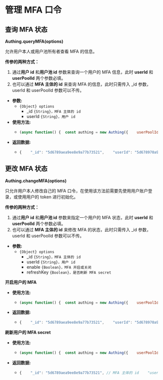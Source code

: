 # 管理 MFA 口令

## 查询 MFA 状态

**Authing.queryMFA\(options\)**

允许用户本人或用户池所有者查看 MFA 的信息。

**传参的两种方式：**

1. 通过**用户 id** 和**用户池 id** 参数来查询一个用户的 MFA 信息，此时 **userId** 和 **userPoolId** 两个参数必填。
2. 也可以通过 **MFA 主体的 id** 来查询 MFA 的信息，此时只需传入 \_id 参数，userId 和 userPoolId 参数可以不传。

* **参数:**
  * `{Object} options`
    * \_id `{String}，MFA 主体的 id`
    * userId `{String}，用户 id`
* **使用方法:**
  * ```javascript
    (async function() {  const authing = new Authing({    userPoolId: 'your_userpool_id'  });  try {    const login = await authing.login({      email: 'test@test.com',      password: '123456'    })    await authing.queryMFA({      userId: '用户 id',    })  } catch (err) {   console.log(err)  }})();
    ```
* **返回数据:**
  * ```javascript
    {    "_id": "5d6789aea9ee8e9a77b73521",    "userId": "5d678970a9ee8e8f75b7350f",    "userPoolId": "5cbd6716aaaa70cb9a58d86f",    "shareKey": "NRMFAWTPMZ5FOQZWKNJFS5BXOZXGOV3Z",    "enable": true}
    ```

## 更改 MFA 状态

**Authing.changeMFA\(options\)**

只允许用户本人修改自己的 MFA 口令，在使用该方法前需要先使用用户账户登录，或使用用户的 token 进行初始化。

**传参的两种方式：**

1. 通过**用户 id** 和**用户池 id** 参数来指定一个用户的 MFA 状态，此时 **userId** 和 **userPoolId** 两个参数必填。
2. 也可以通过 **MFA 主体的 id** 来修改 MFA 的状态，此时只需传入 \_id 参数，userId 和 userPoolId 参数可以不传。

* **参数:**
  * `{Object} options`
    * \_id `{String}，MFA 主体的 id`
    * userId `{String}，用户 id`
    * enable `{Boolean}，MFA 开启或关闭`
    * refreshKey `{Boolean}，是否刷新 MFA secret`

**开启用户的 MFA**

* **使用方法:**
  * ```javascript
    (async function() {  const authing = new Authing({    userPoolId: 'your_userpool_id'  });  try {    // 需要先以用户的身份登录    await authing.login({      email: 'test@authing.cn',      password: 'password'    });    // 或者使用用户的 token 初始化    // authing.initUserClient('用户的 JWT token');    await authing.changeMFA({      userId: '用户 id',      enable: true,    })  } catch (err) {   console.log(err)  }})();
    ```
* **返回数据:**
  * ```javascript
    {    "_id": "5d6789aea9ee8e9a77b73521",    "userId": "5d678970a9ee8e8f75b7350f",    "userPoolId": "5cbd6716aaaa70cb9a58d86f",    "shareKey": "NRMFAWTPMZ5FOQZWKNJFS5BXOZXGOV3Z",    "enable": true}
    ```

**刷新用户的 MFA secret**

* **使用方法:**
  * ```javascript
    (async function() {  const authing = new Authing({    userPoolId: 'your_userpool_id'  });  try {    // 需要先以用户的身份登录    await authing.login({      email: 'test@authing.cn',      password: 'password'    });    // 或者使用用户的 token 初始化    // authing.initUserClient('用户的 JWT token');    await authing.changeMFA({      userId: '用户 id',      enable: true,      refeshKey: true    })  } catch (err) {   console.log(err)  }})();
    ```
* **返回数据:**
  * ```javascript
    {    "_id": "5d6789aea9ee8e9a77b73521", // MFA 主体的 id    "userId": "5d678970a9ee8e8f75b7350f",    "userPoolId": "5cbd6716aaaa70cb9a58d86f",    "shareKey": "JVRWQOLHOJJVOZSOGN4G4OKWNVHXQMSQ", // 新的密钥    "enable": true}
    ```



